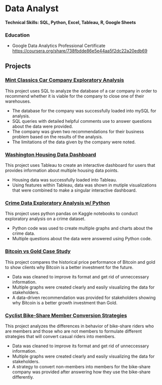 # Data Analyst

#### Technical Skills: SQL, Python, Excel, Tableau, R, Google Sheets

### Education
* Google Data Analytics Professional Certificate
  https://coursera.org/share/738fbdde86e5e44aa5f2dc22a20edb69
  
## Projects
### [Mint Classics Car Company Exploratory Analysis](https://github.com/dwhite256/Mint-Classics-Company-Exploratory-Analysis)
This project uses SQL to analyze the database of a car company in order to recommend whether it is viable for the company to close one of their warehouses.
* The database for the company was successfully loaded into mySQL for analysis.
* SQL queries with detailed helpful comments use to answer questions about the data were provided.
* The company was given two recommendations for their business problem based on the results of the analysis.
* The limitations of the data given by the company were noted.

### [Washington Housing Data Dashboard](https://github.com/dwhite256/Washington-Housing-Data-Dashboard)
This project uses Tableau to create an interactive dashboard for users that provides information about multiple housing data points.
* Housing data was successfully loaded into Tableau.
* Using features within Tableau, data was shown in mutiple visualizations that were combined to make a singular interactive dashboard.

### [Crime Data Exploratory Analysis w/ Python](https://github.com/dwhite256/Crime-Data-Exploratory-Analysis-w-Python)
This project uses python pandas on Kaggle notebooks to conduct exploratory analysis on a crime dataset.
* Python code was used to create multiple graphs and charts about the crime data.
* Multiple questions about the data were answered using Python code.

### [Bitcoin vs Gold Case Study](https://github.com/dwhite256/BTC-vs-Gold-Case-Study)
This project compares the historical price performance of Bitcoin and gold to show clients why Bitcoin is a better investment for the future.
* Data was cleaned to improve its format and get rid of unneccessary information.
* Multiple graphs were created clearly and easily visualizing the data for stakeholders.
* A data-driven recommendation was provided for stakeholders showing why Bitcoin is a better growth investment than Gold.

### [Cyclist Bike-Share Member Conversion Strategies](https://github.com/dwhite256/Cyclist-Bike-Share-Company-Analysis)
This project analyzes the differences in behavior of bike-share riders who are members and those who are not members to formulate different strategies that will convert casual riders into members.
* Data was cleaned to improve its format and get rid of unneccessary information.
* Multiple graphs were created clearly and easily visualizing the data for stakeholders.
* A strategy to convert non-members into members for the bike-share company was provided after answering how they use the bike-share differently.
